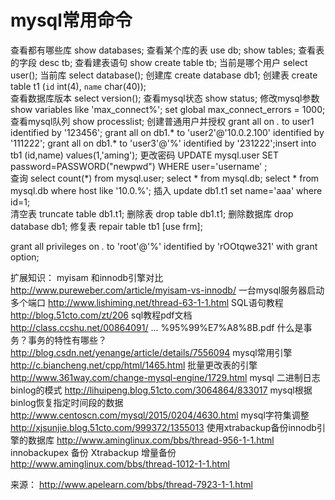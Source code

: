 # mysql常用命令
查看都有哪些库  show databases;
查看某个库的表 use db; show tables;
查看表的字段 desc tb;
查看建表语句 show create table tb;
当前是哪个用户  select user();
当前库 select database();
创建库 create database db1;
创建表 create table t1 (`id` int(4), `name` char(40));  
查看数据库版本 select version();
查看mysql状态 show status;
修改mysql参数 show variables like 'max_connect%'; set global max_connect_errors = 1000;
查看mysql队列 show processlist;
创建普通用户并授权 grant all on *.* to user1 identified by '123456';
grant all on db1.* to 'user2'@'10.0.2.100' identified by '111222';
grant all on db1.* to 'user3'@'%' identified by '231222';insert into tb1 (id,name) values(1,'aming');
更改密码 UPDATE mysql.user SET password=PASSWORD("newpwd") WHERE user='username' ;   
查询 select count(*) from mysql.user; select * from mysql.db; select * from mysql.db where host like '10.0.%'; 
插入 update db1.t1 set name='aaa' where id=1;  
清空表 truncate table db1.t1;
删除表 drop table db1.t1;
删除数据库 drop database db1;
修复表 repair table tb1 [use frm];


grant all privileges on *.* to 'root'@'%' identified by 'rOOtqwe321' with grant option;



扩展知识：
myisam 和innodb引擎对比  http://www.pureweber.com/article/myisam-vs-innodb/
一台mysql服务器启动多个端口 http://www.lishiming.net/thread-63-1-1.html
SQL语句教程  http://blog.51cto.com/zt/206
sql教程pdf文档   http://class.ccshu.net/00864091/ ... %95%99%E7%A8%8B.pdf
什么是事务？事务的特性有哪些？  http://blog.csdn.net/yenange/article/details/7556094
mysql常用引擎  http://c.biancheng.net/cpp/html/1465.html
批量更改表的引擎    http://www.361way.com/change-mysql-engine/1729.html
mysql 二进制日志binlog的模式   http://lihuipeng.blog.51cto.com/3064864/833017
mysql根据binlog恢复指定时间段的数据   http://www.centoscn.com/mysql/2015/0204/4630.html
mysql字符集调整  http://xjsunjie.blog.51cto.com/999372/1355013
使用xtrabackup备份innodb引擎的数据库  http://www.aminglinux.com/bbs/thread-956-1-1.html
innobackupex 备份 Xtrabackup 增量备份 http://www.aminglinux.com/bbs/thread-1012-1-1.html

来源： http://www.apelearn.com/bbs/thread-7923-1-1.html
